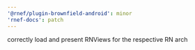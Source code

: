 ```yaml
---
'@rnef/plugin-brownfield-android': minor
'rnef-docs': patch
---
```


correctly load and present RNViews for the respective RN arch
